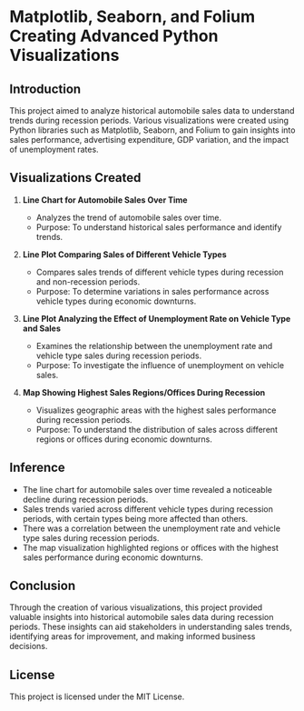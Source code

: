 # Matplotlib, Seaborn, and Folium Creating Advanced Python Visualizations

## Introduction
This project aimed to analyze historical automobile sales data to understand trends during recession periods. Various visualizations were created using Python libraries such as Matplotlib, Seaborn, and Folium to gain insights into sales performance, advertising expenditure, GDP variation, and the impact of unemployment rates.

## Visualizations Created
1. **Line Chart for Automobile Sales Over Time**
   - Analyzes the trend of automobile sales over time.
   - Purpose: To understand historical sales performance and identify trends.

2. **Line Plot Comparing Sales of Different Vehicle Types**
   - Compares sales trends of different vehicle types during recession and non-recession periods.
   - Purpose: To determine variations in sales performance across vehicle types during economic downturns.

3. **Line Plot Analyzing the Effect of Unemployment Rate on Vehicle Type and Sales**
   - Examines the relationship between the unemployment rate and vehicle type sales during recession periods.
   - Purpose: To investigate the influence of unemployment on vehicle sales.

4. **Map Showing Highest Sales Regions/Offices During Recession**
   - Visualizes geographic areas with the highest sales performance during recession periods.
   - Purpose: To understand the distribution of sales across different regions or offices during economic downturns.

## Inference
- The line chart for automobile sales over time revealed a noticeable decline during recession periods.
- Sales trends varied across different vehicle types during recession periods, with certain types being more affected than others.
- There was a correlation between the unemployment rate and vehicle type sales during recession periods.
- The map visualization highlighted regions or offices with the highest sales performance during economic downturns.

## Conclusion
Through the creation of various visualizations, this project provided valuable insights into historical automobile sales data during recession periods. These insights can aid stakeholders in understanding sales trends, identifying areas for improvement, and making informed business decisions.

## License

This project is licensed under the MIT License.
